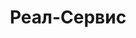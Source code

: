 --- 
title: "Реал-Сервис" 
site: "www.realtysea.com" 
town: "Евпатория" 
tel: ["(06569) 2-42-22, (06569) 2-48-48"] 
address: "Россия, АР Крым, г. Евпатория, ул. Фрунзе 83" 
mail: "nfo@realtysea.ru, rservice@bk.ru" 
--- 